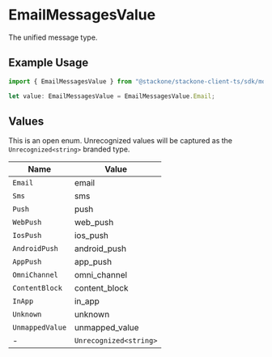 # EmailMessagesValue

The unified message type.

## Example Usage

```typescript
import { EmailMessagesValue } from "@stackone/stackone-client-ts/sdk/models/shared";

let value: EmailMessagesValue = EmailMessagesValue.Email;
```

## Values

This is an open enum. Unrecognized values will be captured as the `Unrecognized<string>` branded type.

| Name                   | Value                  |
| ---------------------- | ---------------------- |
| `Email`                | email                  |
| `Sms`                  | sms                    |
| `Push`                 | push                   |
| `WebPush`              | web_push               |
| `IosPush`              | ios_push               |
| `AndroidPush`          | android_push           |
| `AppPush`              | app_push               |
| `OmniChannel`          | omni_channel           |
| `ContentBlock`         | content_block          |
| `InApp`                | in_app                 |
| `Unknown`              | unknown                |
| `UnmappedValue`        | unmapped_value         |
| -                      | `Unrecognized<string>` |